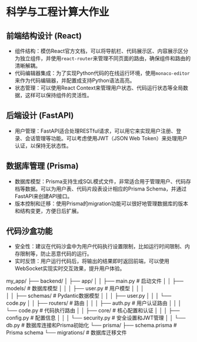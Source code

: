 # 科学与工程计算大作业

## 前端结构设计 (React)

- 组件结构：模仿React官方文档，可以将导航栏、代码展示区、内容展示区分为独立组件，并使用`react-router`来管理不同页面的路由，确保组件和路由的清晰解耦。
- 代码编辑器集成：为了实现Python代码的在线运行环境，使用`monaco-editor`来作为代码编辑器，并配置成支持Python语法高亮。
- 状态管理：可以使用React Context来管理用户状态、代码运行状态等全局数据，这样可以保持组件的灵活性。

## 后端设计 (FastAPI)

- 用户管理：FastAPI适合处理RESTful请求，可以用它来实现用户注册、登录、会话管理等功能。可以考虑使用JWT（JSON Web Token）来处理用户认证，以保持无状态性。

## 数据库管理 (Prisma)

- 数据库模型：Prisma支持生成SQL模式文件，非常适合用于管理用户、代码存档等数据。可以为用户表、代码片段表设计相应的Prisma Schema，并通过FastAPI来创建API接口。
- 版本控制和迁移：使用Prisma的migration功能可以很好地管理数据库的版本和结构变更，方便日后扩展。

## 代码沙盒功能

- 安全性：建议在代码沙盒中为用户代码执行设置限制，比如运行时间限制、内存限制等，防止恶意代码的运行。
- 实时反馈：用户运行代码后，将输出的结果即时返回前端，可以使用WebSocket实现实时交互效果，提升用户体验。

my_app/
├── backend/
│ ├── app/
│ │ ├── main.py # 启动文件
│ │ ├── models/ # 数据库模型
│ │ │ ├── user.py # 用户模型
│ │ │  
│ │ ├── schemas/ # Pydantic数据模型
│ │ │ ├── user.py
│ │ │ └── code.py
│ │ ├── routers/ # 路由
│ │ │ ├── auth.py # 用户认证路由
│ │ │ └── code.py # 代码执行路由
│ │ ├── core/ # 核心配置和认证
│ │ │ ├── config.py # 配置信息
│ │ │ └── security.py # 安全设置和JWT管理
│ │ └── db.py # 数据库连接和Prisma初始化
└── prisma/
├── schema.prisma # Prisma schema
└── migrations/ # 数据库迁移文件
